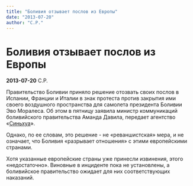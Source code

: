 ```yaml
---
title: "Боливия отзывает послов из Европы"
date: "2013-07-20"
author: "С.Р."
---
```


# Боливия отзывает послов из Европы

**2013-07-20** С.Р.

Правительство Боливии приняло решение отозвать своих послов в Испании, Франции и Италии в знак протеста против закрытия ими своего воздушного пространства для самолета президента Боливии Эво Моралеса. Об этом в пятницу заявила министр коммуникаций боливийского правительства Аманда Давила, передает агентство «[Синьхуа](http://russian.news.cn/)».

Однако, по ее словам, это решение - не «реваншистская» мера, и не означает, что Боливия «разрывает отношения» с этими европейскими странами.

Хотя указанные европейские страны уже принесли извинения, этого «недостаточно». Виновные в инциденте пока не установлены, а боливийское правительство ожидает для них соответствующих наказаний.
